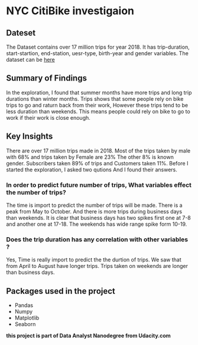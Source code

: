 # NYC CitiBike investigaion

## Dateset
The Dataset contains over 17 million trips for year 2018. It has 
trip-duration, start-startion, end-station, uesr-type, birth-year and gender variables. 
The dataset can be [here](https://www.citibikenyc.com/system-data)

## Summary of Findings 

In the exploration, I found that summer months have more trips and long trip durations than winter months. Trips shows that some people rely on bike trips to go and raturn back from their work,  However these trips tend to be less duration than weekends. This means people could rely on bike to go to work if their work is close enough.

## Key Insights 
There are over 17 million trips made in 2018. Most of the trips taken by male with 68% and trips taken by Female are 23% The other 8% is known gender. Subscribers taken 89% of trips and Customers taken 11%. Before I started the exploration, I asked two qutions And I found their answers.

### In order to predict future number of trips, What variables effect the number of trips?
The time is import to predict the number of trips will be made. There is a peak from May to October. And there is more trips during business days than weekends. It is clear that business days has two spikes first one at 7-8 and another one at 17-18. The weekends has wide range spike form 10-19.

### Does the trip duration has any correlation with other variables ?
Yes, Time is really import to predict the the durtion of trips. We saw that from April to August have longer trips. Trips taken on weekends are longer than business days.

## Packages used in the project
* Pandas
* Numpy
* Matplotlib
* Seaborn

**this project is part of Data Analyst Nanodegree from Udacity.com**
